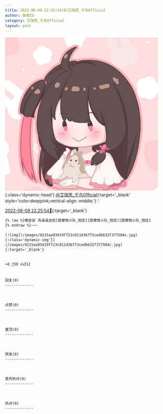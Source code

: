 ```yaml
---
title: 2022-06-09 22:25:54(0)艾瑞思_千鸟Official
author: 御坂IO
category: 艾瑞思_千鸟Official
layout: post
---
```


![img](/images/7e08840c56f251de28bdf766b647bd5fe9a5d50a.jpg){:class='dynamic-head'}
[@艾瑞思_千鸟Official](https://space.bilibili.com/1090010845/dynamic){:target='_blank' style='color:deeppink;vertical-align: middle;'}：

[2022-06-09 22:25:54🔗](https://t.bilibili.com/669784490416013360){:target='_blank'}

~~~
{% raw %}晚安安 洗澡澡去啦[提摩西小队_抱住][提摩西小队_抱住][提摩西小队_抱住]
{% endraw %}~~~

[![img](/images/9215aa93419ff23c0114367f3cedb632f377504c.jpg){:class='dynamic-img'}](/images/9215aa93419ff23c0114367f3cedb632f377504c.jpg){:target='_blank'}


↪️0 💬50 👍312


回复(0)
-------------



点赞(0)
-------------



置顶(0)
-------------



转发(0)
-------------



首页热评(0)
-------------



热评(0)
-------------



